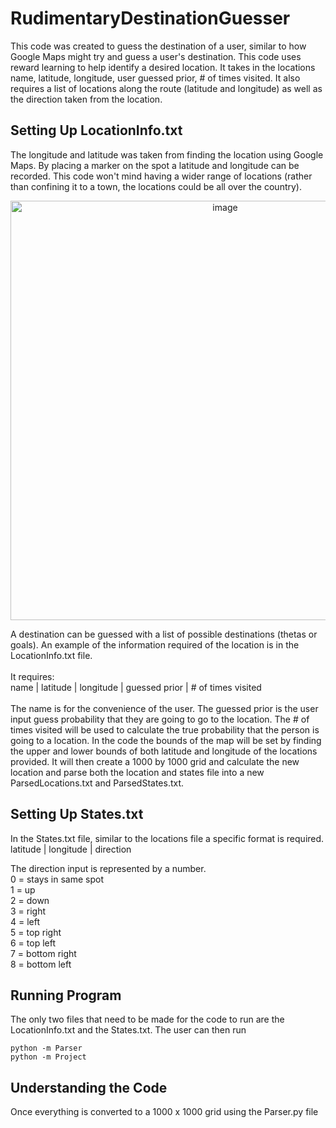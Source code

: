 # RudimentaryDestinationGuesser

This code was created to guess the destination of a user, similar to how Google Maps might try and guess a user's destination. This code uses reward learning to help identify a desired location. It takes in the locations name, latitude, longitude, user guessed prior, # of times visited. It also requires a list of locations along the route (latitude and longitude) as well as the direction taken from the location. <br />

## Setting Up LocationInfo.txt
The longitude and latitude was taken from finding the location using Google Maps. By placing a marker on the spot a latitude and longitude can be recorded. This code won't mind having a wider range of locations (rather than confining it to a town, the locations could be all over the country).
<p align="center">
  <img width="671" alt="image" src="https://github.com/JaredShing/RudimentaryDestinationGuesser/assets/76510750/7ecbfd5d-a3a6-4b14-be8c-12d5d3a37d1d">
</p>

A destination can be guessed with a list of possible destinations (thetas or goals). An example of the information required of the location is in the LocationInfo.txt file. <br />
<br />
It requires: <br />
name | latitude | longitude | guessed prior | # of times visited  <br />
<br />
The name is for the convenience of the user. The guessed prior is the user input guess probability that they are going to go to the location. The # of times visited will be used to calculate the true probability that the person is going to a location. In the code the bounds of the map will be set by finding the upper and lower bounds of both latitude and longitude of the locations provided. It will then create a 1000 by 1000 grid and calculate the new location and parse both the location and states file into a new ParsedLocations.txt and ParsedStates.txt.  <br />

## Setting Up States.txt
In the States.txt file, similar to the locations file a specific format is required. <br />
latitude | longitude | direction <br />

The direction input is represented by a number. <br />
0 = stays in same spot <br />
1 = up <br />
2 = down <br />
3 = right <br />
4 = left <br />
5 = top right <br />
6 = top left <br />
7 = bottom right <br />
8 = bottom left <br />

## Running Program
The only two files that need to be made for the code to run are the LocationInfo.txt and the States.txt. The user can then run <br />
```
python -m Parser
python -m Project
```
## Understanding the Code
Once everything is converted to a 1000 x 1000 grid using the Parser.py file 
